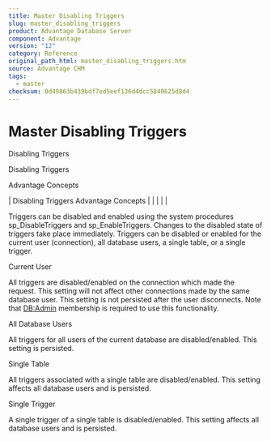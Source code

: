 ```yaml
---
title: Master Disabling Triggers
slug: master_disabling_triggers
product: Advantage Database Server
component: Advantage
version: "12"
category: Reference
original_path_html: master_disabling_triggers.htm
source: Advantage CHM
tags:
  - master
checksum: 0d49863b439bdf7ed5eef136d4dcc5840625d8d4
---
```


# Master Disabling Triggers

Disabling Triggers

Disabling Triggers

Advantage Concepts

| Disabling Triggers  Advantage Concepts |  |  |  |  |

Triggers can be disabled and enabled using the system procedures sp\_DisableTriggers and sp\_EnableTriggers. Changes to the disabled state of triggers take place immediately. Triggers can be disabled or enabled for the current user (connection), all database users, a single table, or a single trigger.

Current User

All triggers are disabled/enabled on the connection which made the request. This setting will not affect other connections made by the same database user. This setting is not persisted after the user disconnects. Note that [DB:Admin](master_database_base_roles.md) membership is required to use this functionality.

All Database Users

All triggers for all users of the current database are disabled/enabled. This setting is persisted.

Single Table

All triggers associated with a single table are disabled/enabled. This setting affects all database users and is persisted.

Single Trigger

A single trigger of a single table is disabled/enabled. This setting affects all database users and is persisted.
